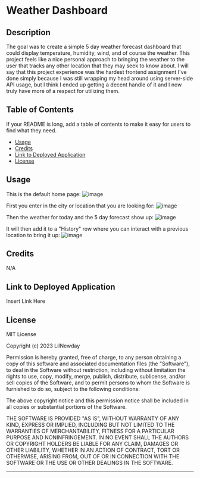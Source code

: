 # Weather Dashboard

## Description

The goal was to create a simple 5 day weather forecast dashboard that could display temperature, humidity, wind, and of course the weather. This project feels like a nice personal approach to bringing the weather to the user that tracks any other location that they may seek to know about. I will say that this project experience was the hardest frontend assignment I've done simply because I was still wrapping my head around using server-side API usage, but I think I ended up getting a decent handle of it and I now truly have more of a respect for utilizing them.

## Table of Contents

If your README is long, add a table of contents to make it easy for users to find what they need.

- [Usage](#usage)
- [Credits](#credits)
- [Link to Deployed Application](#link-to-deployed-application)
- [License](#license)


## Usage

This is the default home page:
![image](https://user-images.githubusercontent.com/115208733/232283498-1024576b-5f02-46fb-995b-7eab9d838522.png)

First you enter in the city or location that you are looking for:
![image](https://user-images.githubusercontent.com/115208733/232283520-d61a2c38-68a6-4456-b4e9-0780cf02c3dc.png)

Then the weather for today and the 5 day forecast show up:
![image](https://user-images.githubusercontent.com/115208733/232283533-c99e1fed-72c0-4854-9122-2f0d4d6563d2.png)

It will then add it to a "History" row where you can interact with a previous location to bring it up:
![image](https://user-images.githubusercontent.com/115208733/232283622-6d1a3a4f-3599-4ae5-a15f-08f7371d53be.png)


## Credits

N/A

## Link to Deployed Application

Insert Link Here

## License

MIT License

Copyright (c) 2023 LilNewday

Permission is hereby granted, free of charge, to any person obtaining a copy
of this software and associated documentation files (the "Software"), to deal
in the Software without restriction, including without limitation the rights
to use, copy, modify, merge, publish, distribute, sublicense, and/or sell
copies of the Software, and to permit persons to whom the Software is
furnished to do so, subject to the following conditions:

The above copyright notice and this permission notice shall be included in all
copies or substantial portions of the Software.

THE SOFTWARE IS PROVIDED "AS IS", WITHOUT WARRANTY OF ANY KIND, EXPRESS OR
IMPLIED, INCLUDING BUT NOT LIMITED TO THE WARRANTIES OF MERCHANTABILITY,
FITNESS FOR A PARTICULAR PURPOSE AND NONINFRINGEMENT. IN NO EVENT SHALL THE
AUTHORS OR COPYRIGHT HOLDERS BE LIABLE FOR ANY CLAIM, DAMAGES OR OTHER
LIABILITY, WHETHER IN AN ACTION OF CONTRACT, TORT OR OTHERWISE, ARISING FROM,
OUT OF OR IN CONNECTION WITH THE SOFTWARE OR THE USE OR OTHER DEALINGS IN THE
SOFTWARE.

---
